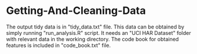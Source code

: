 # Getting-And-Cleaning-Data

The output tidy data is in "tidy_data.txt" file.
This data can be obtained by simply running "run_analysis.R" script.
It needs an "UCI HAR Dataset" folder with relevant data in the working directory.
The code book for obtained features is included in "code_book.txt" file.